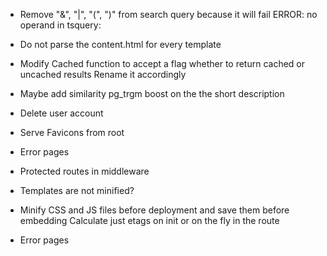 * Remove "&", "|", "(", ")" from search query because it will fail
  ERROR: no operand in tsquery:

* Do not parse the content.html for every template
* Modify Cached function to accept a flag whether to return cached or uncached results
  Rename it accordingly
* Maybe add similarity pg_trgm boost on the the short description

* Delete user account

* Serve Favicons from root
* Error pages
* Protected routes in middleware

* Templates are not minified?
* Minify CSS and JS files before deployment and save them before embedding
  Calculate just etags on init or on the fly in the route
* Error pages